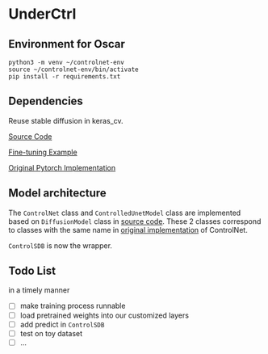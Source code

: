 # UnderCtrl

## Environment for Oscar
```
python3 -m venv ~/controlnet-env
source ~/controlnet-env/bin/activate
pip install -r requirements.txt
```

## Dependencies

Reuse stable diffusion in keras_cv.

[Source Code](https://github.com/keras-team/keras-cv/tree/master/keras_cv/src/models/stable_diffusion)

[Fine-tuning Example](https://keras.io/examples/generative/finetune_stable_diffusion/)

[Original Pytorch Implementation](https://github.com/lllyasviel/ControlNet)


## Model architecture

The `ControlNet` class and `ControlledUnetModel` class are implemented based on `DiffusionModel` class in [source code](https://github.com/keras-team/keras-cv/blob/master/keras_cv/src/models/stable_diffusion/diffusion_model.py#L22). These 2 classes correspond to classes with the same name in [original implementation](https://github.com/lllyasviel/ControlNet/blob/main/cldm/cldm.py) of ControlNet.

`ControlSDB` is now the wrapper.



## Todo List

in a timely manner

- [ ] make training process runnable
- [ ] load pretrained weights into our customized layers
- [ ] add predict in `ControlSDB`
- [ ] test on toy dataset
- [ ] ...